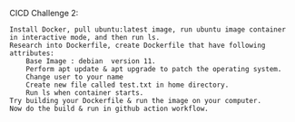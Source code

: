 CICD Challenge 2:
 
	Install Docker, pull ubuntu:latest image, run ubuntu image container in interactive mode, and then run ls.
    Research into Dockerfile, create Dockerfile that have following attributes:
	    Base Image : debian  version 11.
        Perform apt update & apt upgrade to patch the operating system.
        Change user to your name
        Create new file called test.txt in home directory.
        Run ls when container starts.
	Try building your Dockerfile & run the image on your computer.
    Now do the build & run in github action workflow.   